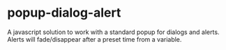 # popup-dialog-alert
A javascript solution to work with a standard popup for dialogs and alerts. Alerts will fade/disappear after a preset time from a variable.

